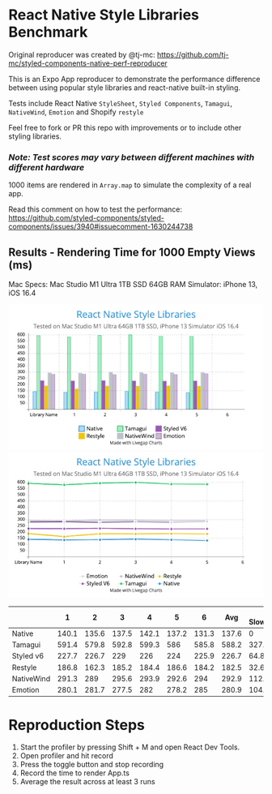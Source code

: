 # React Native Style Libraries Benchmark

Original reproducer was created by @tj-mc: https://github.com/tj-mc/styled-components-native-perf-reproducer

This is an Expo App reproducer to demonstrate the performance difference between using popular style libraries and react-native built-in styling.

Tests include React Native `StyleSheet`, `Styled Components`, `Tamagui`, `NativeWind`, `Emotion` and Shopify `restyle`

Feel free to fork or PR this repo with improvements or to include other styling libraries.

### ***Note: Test scores may vary between different machines with different hardware***

1000 items are rendered in `Array.map` to simulate the complexity of a real app.

Read this comment on how to test the performance: https://github.com/styled-components/styled-components/issues/3940#issuecomment-1630244738

## Results - Rendering Time for 1000 Empty Views (ms)

Mac Specs: 
Mac Studio M1 Ultra 1TB SSD 64GB RAM
Simulator: iPhone 13, iOS 16.4

![graph_1.png](assets/graph_1.png)
![graph_2.png](assets/graph_2.png)

|            | 1     | 2      | 3     | 4     | 5     | 6     | Avg   | % Slowdown |
|------------|-------|--------|-------|-------|-------|-------|-------|------------|
| Native     | 140.1 | 135.6  | 137.5 | 142.1 | 137.2 | 131.3 | 137.6 | 0          |
| Tamagui    | 591.4 | 579.8  | 592.8 | 599.3 | 586   | 585.8 | 588.2 | 327.3%     |
| Styled v6  | 227.7 | 226.7  | 229   | 226   | 224   | 225.9 | 226.7 | 64.86%     |
| Restyle    | 186.8 | 162.3  | 185.2 | 184.4 | 186.6 | 184.2 | 182.5 | 32.63%     |
| NativeWind | 291.3 | 289    | 295.6 | 293.9 | 292.6 | 294   | 292.9 | 112.3%     |
| Emotion    | 280.1 | 281.7  | 277.5 | 282   | 278.2 | 285   | 280.9 | 104.8%     |


# Reproduction Steps
1. Start the profiler by pressing Shift + M and open React Dev Tools.
2. Open profiler and hit record
3. Press the toggle button and stop recording
4. Record the time to render App.ts
5. Average the result across at least 3 runs

